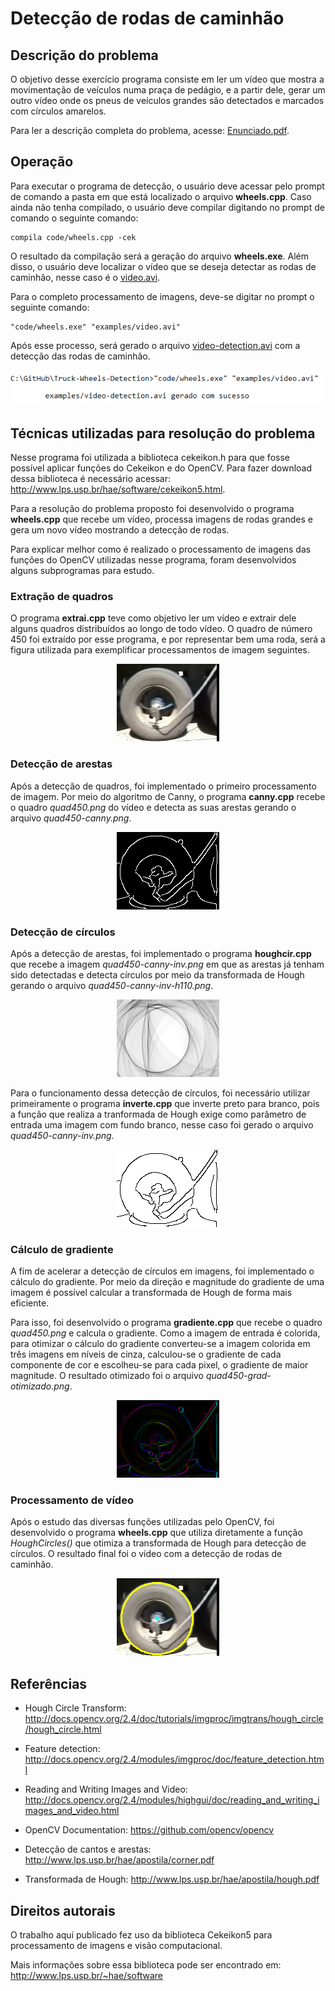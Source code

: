 # Detecção de rodas de caminhão

## Descrição do problema 

O objetivo desse exercício programa consiste em ler um vídeo que mostra a movimentação de veículos numa praça de pedágio, e a partir dele, gerar um outro vídeo onde os pneus de veículos grandes são detectados e marcados com círculos amarelos. 

Para ler a descrição completa do problema, acesse: [Enunciado.pdf](https://github.com/matheusrmorgado/Truck-Wheels-Detection/blob/master/Enunciado.pdf).

## Operação

Para executar o programa de detecção, o usuário deve acessar pelo prompt de comando a pasta em que está localizado o arquivo **wheels.cpp**. Caso ainda não tenha compilado, o usuário deve compilar digitando no prompt de comando o seguinte comando: 

```
compila code/wheels.cpp -cek
```

O resultado da compilação será a geração do arquivo **wheels.exe**. Além disso, o usuário deve localizar o vídeo que se deseja detectar as rodas de caminhão, nesse caso é o [video.avi](https://github.com/matheusrmorgado/Truck-Wheels-Detection/blob/master/examples/video.avi).

Para o completo processamento de imagens, deve-se digitar no prompt o seguinte comando:

```
"code/wheels.exe" "examples/video.avi"
```

Após esse processo, será gerado o arquivo [video-detection.avi](https://github.com/matheusrmorgado/Truck-Wheels-Detection/blob/master/examples/video-detection.avi) com a detecção das rodas de caminhão.

<p align="left">
  <img src="https://github.com/matheusrmorgado/Truck-Wheels-Detection/blob/master/examples/operation.png">
</p>

## Técnicas utilizadas para resolução do problema

Nesse programa foi utilizada a biblioteca cekeikon.h para que fosse possível aplicar funções do Cekeikon e do OpenCV. Para fazer download dessa biblioteca é necessário acessar: http://www.lps.usp.br/hae/software/cekeikon5.html.

Para a resolução do problema proposto foi desenvolvido o programa **wheels.cpp** que recebe um vídeo, processa imagens de rodas grandes e gera um novo vídeo mostrando a detecção de rodas. 

Para explicar melhor como é realizado o processamento de imagens das funções do OpenCV utilizadas nesse programa, foram desenvolvidos alguns subprogramas para estudo.

### Extração de quadros

O programa **extrai.cpp** teve como objetivo ler um vídeo e extrair dele alguns quadros distribuídos ao longo de todo vídeo. O quadro de número 450 foi extraído por esse programa, e por representar bem uma roda, será a figura utilizada para exemplificar processamentos de imagem seguintes.

<p align="center">
  <img src="https://github.com/matheusrmorgado/Truck-Wheels-Detection/blob/master/examples/quad450.png">
</p>

### Detecção de arestas

Após a detecção de quadros, foi implementado o primeiro processamento de imagem. Por meio do algoritmo de Canny, o programa **canny.cpp** recebe o quadro *quad450.png* do vídeo e detecta as suas arestas gerando o arquivo *quad450-canny.png*.

<p align="center">
  <img src="https://github.com/matheusrmorgado/Truck-Wheels-Detection/blob/master/examples/quad450-canny.png">
</p>

### Detecção de círculos

Após a detecção de arestas, foi implementado o programa **houghcir.cpp** que recebe a imagem *quad450-canny-inv.png* em que as arestas já tenham sido detectadas e detecta círculos por meio da transformada de Hough gerando o arquivo *quad450-canny-inv-h110.png*.

<p align="center">
  <img src="https://github.com/matheusrmorgado/Truck-Wheels-Detection/blob/master/examples/quad450-canny-inv-h110.png">
</p>

Para o funcionamento dessa detecção de círculos, foi necessário utilizar primeiramente o programa **inverte.cpp** que inverte preto para branco, pois a função que realiza a tranformada de Hough exige como parâmetro de entrada uma imagem com fundo branco, nesse caso foi gerado o arquivo *quad450-canny-inv.png*.

<p align="center">
  <img src="https://github.com/matheusrmorgado/Truck-Wheels-Detection/blob/master/examples/quad450-canny-inv.png">
</p>

### Cálculo de gradiente

A fim de acelerar a detecção de círculos em imagens, foi implementado o cálculo do gradiente. Por meio da direção e magnitude do gradiente de uma imagem é possível calcular a transformada de Hough de forma mais eficiente.

Para isso, foi desenvolvido o programa **gradiente.cpp** que recebe o quadro *quad450.png* e calcula o gradiente. Como a imagem de entrada é colorida, para otimizar o cálculo do gradiente converteu-se a imagem colorida em três imagens em níveis de cinza, calculou-se o gradiente de cada componente de cor e escolheu-se para cada pixel, o gradiente de maior magnitude. O resultado otimizado foi o arquivo *quad450-grad-otimizado.png*.

<p align="center">
  <img src="https://github.com/matheusrmorgado/Truck-Wheels-Detection/blob/master/examples/quad450-grad-otimizado.png">
</p>

### Processamento de vídeo

Após o estudo das diversas funções utilizadas pelo OpenCV, foi desenvolvido o programa **wheels.cpp** que utiliza diretamente a função *HoughCircles()* que otimiza a transformada de Hough para detecção de círculos. O resultado final foi o vídeo com a detecção de rodas de caminhão.

<p align="center">
  <img src="https://github.com/matheusrmorgado/Truck-Wheels-Detection/blob/master/examples/quad450-detection.png">
</p>

## Referências

* Hough Circle Transform: http://docs.opencv.org/2.4/doc/tutorials/imgproc/imgtrans/hough_circle/hough_circle.html

* Feature detection: http://docs.opencv.org/2.4/modules/imgproc/doc/feature_detection.html

* Reading and Writing Images and Video: http://docs.opencv.org/2.4/modules/highgui/doc/reading_and_writing_images_and_video.html

* OpenCV Documentation: https://github.com/opencv/opencv

* Detecção de cantos e arestas: http://www.lps.usp.br/hae/apostila/corner.pdf

* Transformada de Hough: http://www.lps.usp.br/hae/apostila/hough.pdf

## Direitos autorais

O trabalho aqui publicado fez uso da biblioteca Cekeikon5 para processamento de imagens e visão computacional.

Mais informações sobre essa biblioteca pode ser encontrado em: http://www.lps.usp.br/~hae/software
